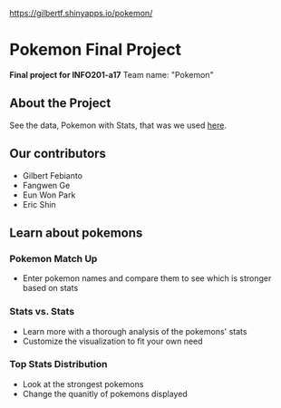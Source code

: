 https://gilbertf.shinyapps.io/pokemon/

# Pokemon Final Project
**Final project for INFO201-a17**
Team name: "Pokemon"

## **About the Project**
See the data, Pokemon with Stats, that was we used [here](https://www.kaggle.com/abcsds/pokemon).

## **Our contributors**
* Gilbert Febianto
* Fangwen Ge
* Eun Won Park
* Eric Shin

## **Learn about pokemons**
### Pokemon Match Up
* Enter pokemon names and compare them to see which is stronger based on stats

### Stats vs. Stats
* Learn more with a thorough analysis of the pokemons' stats
* Customize the visualization to fit your own need

### Top Stats Distribution
* Look at the strongest pokemons
* Change the quanitly of pokemons displayed
